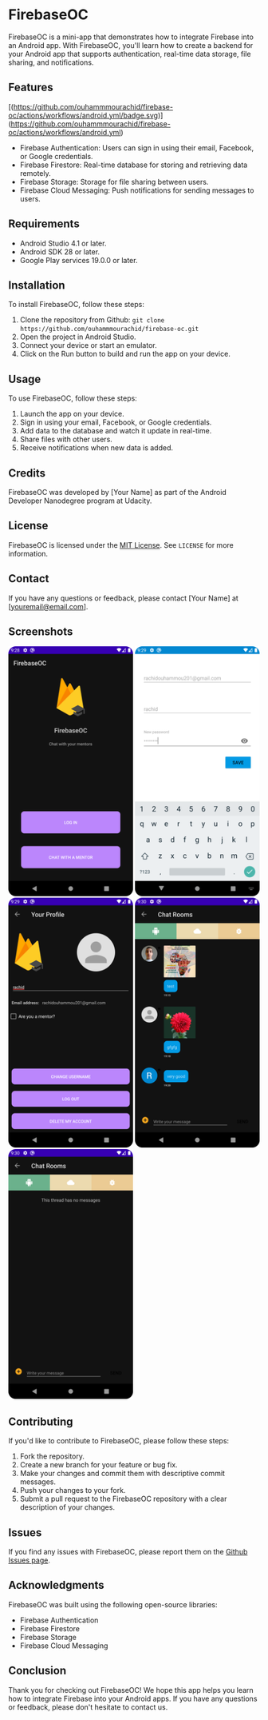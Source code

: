 # FirebaseOC

FirebaseOC is a mini-app that demonstrates how to integrate Firebase into an Android app. With FirebaseOC, you'll learn how to create a backend for your Android app that supports authentication, real-time data storage, file sharing, and notifications.

## Features
[(https://github.com/ouhammmourachid/firebase-oc/actions/workflows/android.yml/badge.svg)]
(https://github.com/ouhammmourachid/firebase-oc/actions/workflows/android.yml)


- Firebase Authentication: Users can sign in using their email, Facebook, or Google credentials.
- Firebase Firestore: Real-time database for storing and retrieving data remotely.
- Firebase Storage: Storage for file sharing between users.
- Firebase Cloud Messaging: Push notifications for sending messages to users.

## Requirements

- Android Studio 4.1 or later.
- Android SDK 28 or later.
- Google Play services 19.0.0 or later.

## Installation

To install FirebaseOC, follow these steps:

1. Clone the repository from Github: `git clone https://github.com/ouhammmourachid/firebase-oc.git`
2. Open the project in Android Studio.
3. Connect your device or start an emulator.
4. Click on the Run button to build and run the app on your device.

## Usage

To use FirebaseOC, follow these steps:

1. Launch the app on your device.
2. Sign in using your email, Facebook, or Google credentials.
3. Add data to the database and watch it update in real-time.
4. Share files with other users.
5. Receive notifications when new data is added.

## Credits

FirebaseOC was developed by [Your Name] as part of the Android Developer Nanodegree program at Udacity.

## License

FirebaseOC is licensed under the [MIT License](https://opensource.org/licenses/MIT). See `LICENSE` for more information.

## Contact

If you have any questions or feedback, please contact [Your Name] at [youremail@email.com].

## Screenshots

<div>
    <img src="assets/main_page.png" width="250" height="auto">
    <img src="./assets/login_page.png" width="250" height="auto">
    <img src="assets/profile_page.png" width="250" height="auto">
    <img src="assets/chat_room_page.png" width="250" height="auto">
    <img src="assets/chat_room_page_2.png" width="250" height="auto">
</div>

## Contributing

If you'd like to contribute to FirebaseOC, please follow these steps:

1. Fork the repository.
2. Create a new branch for your feature or bug fix.
3. Make your changes and commit them with descriptive commit messages.
4. Push your changes to your fork.
5. Submit a pull request to the FirebaseOC repository with a clear description of your changes.

## Issues

If you find any issues with FirebaseOC, please report them on the [Github Issues page](https://github.com/ouhammmourachid/firebase-oc/issues).

## Acknowledgments

FirebaseOC was built using the following open-source libraries:

- Firebase Authentication
- Firebase Firestore
- Firebase Storage
- Firebase Cloud Messaging

## Conclusion

Thank you for checking out FirebaseOC! We hope this app helps you learn how to integrate Firebase into your Android apps. If you have any questions or feedback, please don't hesitate to contact us.

